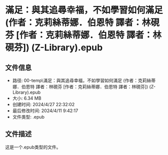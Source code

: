 ﻿# 滿足：與其追尋幸福，不如學習如何滿足 (作者：克莉絲蒂娜．伯恩特  譯者：林硯芬 [作者：克莉絲蒂娜．伯恩特  譯者：林硯芬]) (Z-Library).epub

## 文件信息
- 路径: 00-temp\滿足：與其追尋幸福，不如學習如何滿足 (作者：克莉絲蒂娜．伯恩特  譯者：林硯芬 [作者：克莉絲蒂娜．伯恩特  譯者：林硯芬]) (Z-Library).epub
- 大小: 6.34 MB
- 创建时间: 2024/4/27 22:32:02
- 最后修改时间: 2024/4/11 9:42:17
- 文件类型: .epub

## 文件描述
这是一个.epub类型的文件。

